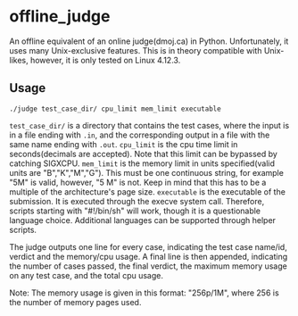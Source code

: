 # offline_judge
An offline equivalent of an online judge(dmoj.ca) in Python. Unfortunately, it uses many Unix-exclusive features. This is in theory compatible with Unix-likes, however, it is only tested on Linux 4.12.3.

## Usage
    ./judge test_case_dir/ cpu_limit mem_limit executable
`test_case_dir/` is a directory that contains the test cases, where the input is in a file ending with `.in`, and the corresponding output in a file with the same name ending with `.out`.
`cpu_limit` is the cpu time limit in seconds(decimals are accepted). Note that this limit can be bypassed by catching SIGXCPU.
`mem_limit` is the memory limit in units specified(valid units are "B","K","M","G"). This must be one continuous string, for example "5M" is valid, however, "5 M" is not. Keep in mind that this has to be a multiple of the architecture's page size.
`executable` is the executable of the submission. It is executed through the execve system call. Therefore, scripts starting with "#!/bin/sh" will work, though it is a questionable language choice. Additional languages can be supported through helper scripts.

The judge outputs one line for every case, indicating the test case name/id, verdict and the memory/cpu usage. A final line is then appended, indicating the number of cases passed, the final verdict, the maximum memory usage on any test case, and the total cpu usage.

Note: The memory usage is given in this format: "256p/1M", where 256 is the number of memory pages used.